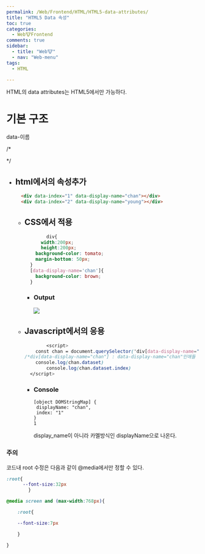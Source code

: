 ```yaml
---
permalink: /Web/Frontend/HTML/HTML5-data-attributes/
title: "HTML5 Data 속성"
toc: true
categories:
  - Web🐮Frontend
comments: true
sidebar:
  - title: "Web🐮"
  - nav: "Web-menu"
tags:
  - HTML

---
```

HTML의 data attributes는 HTML5에서만 가능하다.

# 기본 구조

data-이름

/* <div data-display-name="chan"></div> */

- ## html에서의 속성추가
  
    ```html
      <div data-index="1" data-display-name="chan"></div>
      <div data-index="2" data-display-name="young"></div>
    ```
    
    - ## CSS에서 적용
      
        ```css
        		div{
              width:200px;
              height:200px;
            background-color: tomato;
            margin-bottom: 50px;
          }
          [data-display-name='chan']{
            background-color: brown;
          }
      ```
      - ### Output
      
        ![]({{site.baseurl}}/assets/images/web/html속성.png)
      
  - ## Javascript에서의 응용
    
    ```css
    		<script>
        const chan = document.querySelector('div[data-display-name="chan"]')
    /*div[data-display-name="chan"] : data-display-name="chan"인애들 중 div태그만*/
        console.log(chan.dataset)
    		console.log(chan.dataset.index)
      </script>
    ```
    
    - ### Console
    
      ```http
      [object DOMStringMap] {
       displayName: "chan",
       index: "1"
      }
      1
      ```
      
      display_name이 아니라 카멜방식인 displayName으로 나온다.



### 주의

코드내 root 수정은 다음과 같이 @media에서만 정할 수 있다.

```css
:root{
      --font-size:32px
		}

@media screen and (max-width:768px){

	:root{

	--font-size:7px

	}

}
```

